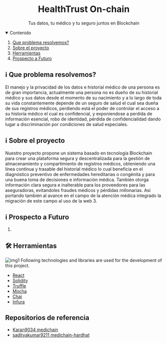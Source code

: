 <p align="center">
  <h1 align="center">HealthTrust On-chain</h1>
  <p align="center">
    Tus datos, tu médico y tu seguro juntos en Blockchain
  </p>
</p>

<!-- TABLE OF CONTENTS -->
<details open="open">
  <summary>Contenido</summary>
  <ol>
  <li>
      <a href="#getting-started">Que problema resolvemos?</a>
  </li>
    <li>
      <a href="#about-the-project">Sobre el proyecto</a>
      <ul>
      </ul>
        <li><a href="#built-with">Herramientas</a></li>
    </li>
     <li>
      <a href="#Future Prospective">Prospecto a Futuro</a>
     </li>
    <!-- <li><a href="#relevant-screenshots">Relevant Screenshots</a></li> -->
  </ol>
</details>

## ℹ️ Que problema resolvemos?

El manejo y la privacidad de los datos e historial médico de una persona es de gran importancia, actualmente una persona no es dueño de su historial médico y sus datos desde el momento de su nacimiento y a lo largo de toda su vida constantemente depende de un seguro de salud el cual sea dueña de sus registros médicos, perdiendo está el poder de controlar el acceso a su historia médico el cual es confidencial, y exponiendose a perdida de información esencial, robo de identidad, pérdida de confidencialidad dando lugar a discriminación por condiciones de salud especiales.


## ℹ️ Sobre el proyecto

Nuestro proyecto propone un sistema basado en tecnología Blockchain para crear una plataforma segura y descentralizada para la gestión de almacenamiento y compartimiento de registros médicos, obteniendo una línea continua y trasable del historial médico lo cual beneficia en el diagnóstico preventivo de enfermedades hereditarias o congénita y para una buena toma de decisiones e información médica. También otorga información clara segura e inalterable para los proveedores para las aseguradoras, evitandoles fraudes médicos y pérdidas millonarias. Así portando también al avance en el campo de la atención médica integrado la migración de este campo al uso de la web 3.

## ℹ️ Prospecto a Futuro
1. 

## 🛠️ Herramientas

![img1](https://user-images.githubusercontent.com/66792720/232314435-eaf54582-deb5-4970-ab55-2d9bf8976020.jpeg)
Following technologies and libraries are used for the development of this project.

- [React](https://reactjs.org/)
- [Solidity](https://soliditylang.org/)
- [Truffle](https://trufflesuite.com/)
- [Mocha](https://mochajs.org/)
- [Chai](https://chaijs.com/)
- [Infura](https://infura.io/)

## Repositorios de referencia
- [Karan9034 medichain](https://github.com/Karan9034/mediChain)
- [sadityakumar9211 medichain-hardhat](https://github.com/sadityakumar9211/medichain-hardhat)

